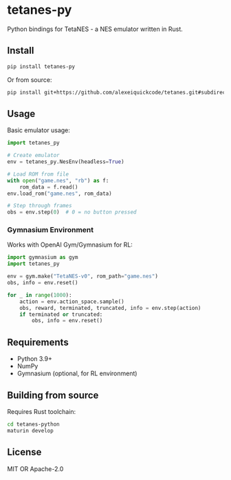 # tetanes-py

Python bindings for TetaNES - a NES emulator written in Rust.

## Install

```bash
pip install tetanes-py
```

Or from source:
```bash
pip install git+https://github.com/alexeiquickcode/tetanes.git#subdirectory=tetanes-python
```

## Usage

Basic emulator usage:

```python
import tetanes_py

# Create emulator
env = tetanes_py.NesEnv(headless=True)

# Load ROM from file
with open("game.nes", "rb") as f:
    rom_data = f.read()
env.load_rom("game.nes", rom_data)

# Step through frames
obs = env.step(0)  # 0 = no button pressed
```

### Gymnasium Environment

Works with OpenAI Gym/Gymnasium for RL:

```python
import gymnasium as gym
import tetanes_py

env = gym.make("TetaNES-v0", rom_path="game.nes")
obs, info = env.reset()

for _ in range(1000):
    action = env.action_space.sample()
    obs, reward, terminated, truncated, info = env.step(action)
    if terminated or truncated:
        obs, info = env.reset()
```

## Requirements

- Python 3.9+
- NumPy
- Gymnasium (optional, for RL environment)

## Building from source

Requires Rust toolchain:

```bash
cd tetanes-python
maturin develop
```

## License

MIT OR Apache-2.0
